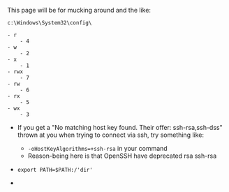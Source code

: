 This page will be for mucking around and the like:



`c:\Windows\System32\config\`

	- r
		- 4
	- w
		- 2
	- x
		- 1
	- rwx
		- 7
	- rw
		- 6
	- rx
		- 5
	- wx
		- 3

- If you get a "No matching host key found. Their offer: ssh-rsa,ssh-dss" thrown at you when trying to connect via ssh, try something like:
	- `-oHostKeyAlgorithms=+ssh-rsa` in your command
	- Reason-being here is that OpenSSH have deprecated rsa ssh-rsa

- `export PATH=$PATH:/'dir'`

- 